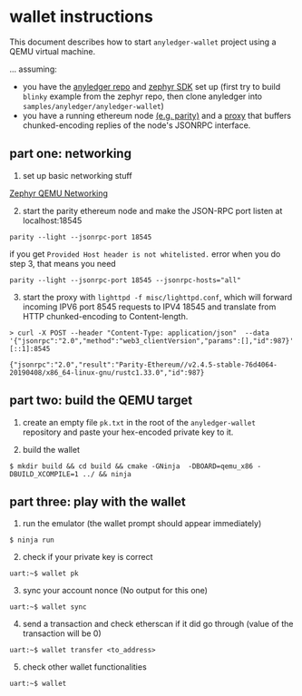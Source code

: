 # wallet instructions

This document describes how to start `anyledger-wallet` project using a QEMU virtual machine.

... assuming:
- you have the [anyledger repo](https://github.com/AnyLedger/anyledger-wallet) and [zephyr SDK](https://docs.zephyrproject.org/latest/getting_started/getting_started.html#set-up-a-development-system) set up (first try to build `blinky` example from the zephyr repo, then clone anyledger into `samples/anyledger/anyledger-wallet`)
- you have a running ethereum node [(e.g. parity)](https://github.com/paritytech/parity-ethereum/releases) and a [proxy](https://github.com/AnyLedger/anyledger-wallet/blob/master/misc/lighttpd.conf) that buffers chunked-encoding replies of the node's JSONRPC interface.


## part one: networking
1) set up basic networking stuff

[Zephyr QEMU Networking](https://docs.zephyrproject.org/1.13.0/subsystems/networking/qemu_setup.html)

2) start the parity ethereum node and make the JSON-RPC port listen at localhost:18545
```
parity --light --jsonrpc-port 18545
```

if you get `Provided Host header is not whitelisted.` error when you do step 3, that means you need
```
parity --light --jsonrpc-port 18545 --jsonrpc-hosts="all"
```

3) start the proxy with `lighttpd -f misc/lighttpd.conf`, which will forward incoming IPV6 port 8545 requests to IPV4 18545 and translate from HTTP chunked-encoding to Content-length.

```
> curl -X POST --header "Content-Type: application/json"  --data '{"jsonrpc":"2.0","method":"web3_clientVersion","params":[],"id":987}' [::1]:8545
 
{"jsonrpc":"2.0","result":"Parity-Ethereum//v2.4.5-stable-76d4064-20190408/x86_64-linux-gnu/rustc1.33.0","id":987}
```


## part two: build the QEMU target
1) create an empty file `pk.txt` in the root of the `anyledger-wallet` repository and paste your hex-encoded private key to it.

2) build the wallet

`$ mkdir build && cd build && cmake -GNinja  -DBOARD=qemu_x86 -DBUILD_XCOMPILE=1 ../ && ninja`

## part three: play with the wallet
1) run the emulator (the wallet prompt should appear immediately)

`$ ninja run`


2) check if your private key is correct

`uart:~$ wallet pk`


3) sync your account nonce (No output for this one)

`uart:~$ wallet sync`

4) send a transaction and check etherscan if it did go through (value of the transaction will be 0)

`uart:~$ wallet transfer <to_address>`

5) check other wallet functionalities

`uart:~$ wallet`
